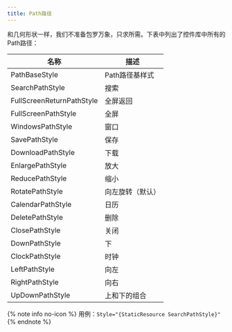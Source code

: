 ```yaml
---
title: Path路径
---
```


和几何形状一样，我们不准备包罗万象，只求所需。下表中列出了控件库中所有的Path路径：

| 名称 | 描述 |
|-|-|
| PathBaseStyle | Path路径基样式 |
| SearchPathStyle | 搜索 |
| FullScreenReturnPathStyle | 全屏返回 |
| FullScreenPathStyle | 全屏 |
| WindowsPathStyle | 窗口 |
| SavePathStyle | 保存 |
| DownloadPathStyle | 下载 |
| EnlargePathStyle | 放大 |
| ReducePathStyle | 缩小 |
| RotatePathStyle | 向左旋转（默认） |
| CalendarPathStyle | 日历 |
| DeletePathStyle | 删除 |
| ClosePathStyle | 关闭 |
| DownPathStyle | 下 |
| ClockPathStyle | 时钟 |
| LeftPathStyle | 向左 |
| RightPathStyle | 向右 |
| UpDownPathStyle | 上和下的组合 |

{% note info no-icon %}
用例：`Style="{StaticResource SearchPathStyle}"`
{% endnote %}